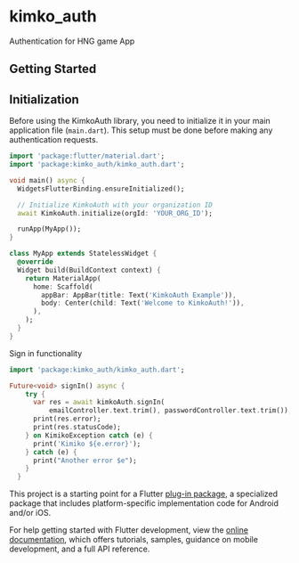 # kimko_auth

Authentication for HNG game App

## Getting Started


## Initialization

Before using the KimkoAuth library, you need to initialize it in your main application file (`main.dart`). This setup must be done before making any authentication requests.

```dart
import 'package:flutter/material.dart';
import 'package:kimko_auth/kimko_auth.dart';

void main() async {
  WidgetsFlutterBinding.ensureInitialized();

  // Initialize KimkoAuth with your organization ID
  await KimkoAuth.initialize(orgId: 'YOUR_ORG_ID');

  runApp(MyApp());
}

class MyApp extends StatelessWidget {
  @override
  Widget build(BuildContext context) {
    return MaterialApp(
      home: Scaffold(
        appBar: AppBar(title: Text('KimkoAuth Example')),
        body: Center(child: Text('Welcome to KimkoAuth!')),
      ),
    );
  }
}
```


Sign in functionality

```dart
import 'package:kimko_auth/kimko_auth.dart';

Future<void> signIn() async {
    try {
      var res = await kimkoAuth.signIn(
          emailController.text.trim(), passwordController.text.trim());
      print(res.error);
      print(res.statusCode);
    } on KimikoException catch (e) {
      print('Kimiko ${e.error}');
    } catch (e) {
      print("Another error $e");
    }
  }
```

This project is a starting point for a Flutter
[plug-in package](https://flutter.dev/developing-packages/),
a specialized package that includes platform-specific implementation code for
Android and/or iOS.

For help getting started with Flutter development, view the
[online documentation](https://flutter.dev/docs), which offers tutorials,
samples, guidance on mobile development, and a full API reference.

